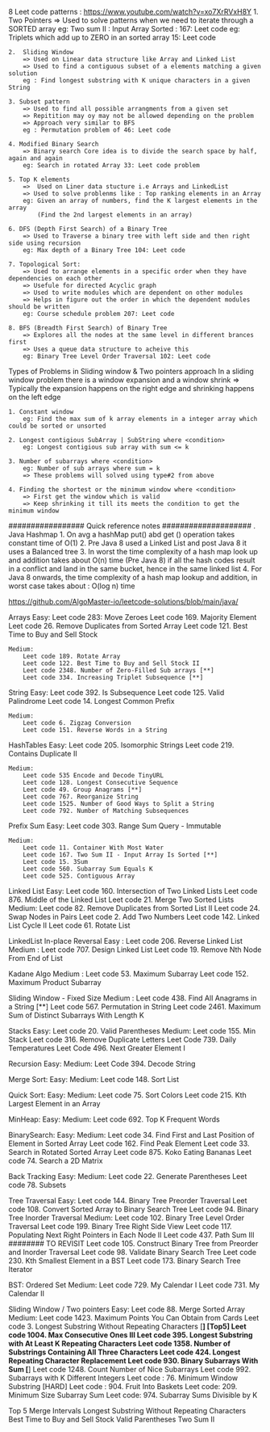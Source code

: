 8 Leet code patterns : https://www.youtube.com/watch?v=xo7XrRVxH8Y
    1. Two Pointers 
        => Used to solve patterns when we need to iterate through a SORTED array
        eg: Two sum II : Input Array Sorted : 167: Leet code
        eg: Triplets which add up to ZERO in an sorted array 15: Leet code
    
    2.  Sliding Window
        => Used on Linear data structure like Array and Linked List
        => Used to find a contiguous subset of a elements matching a given solution
        eg : Find longest substring with K unique characters in a given String 
    
    3. Subset pattern
        => Used to find all possible arrangments from a given set
        => Repitition may oy may not be allowed depending on the problem
        => Approach very similar to BFS 
        eg : Permutation problem of 46: Leet code 
    
    4. Modified Binary Search
        => Binary search Core idea is to divide the search space by half, again and again
        eg: Search in rotated Array 33: Leet code problem
    
    5. Top K elements
        =>  Used on Liner data stucture i.e Arrays and LinkedList
        => Used to solve problenms like : Top ranking elements in an Array
        eg: Given an array of numbers, find the K largest elements in the array
            (Find the 2nd largest elements in an array)

    6. DFS (Depth First Search) of a Binary Tree
        => Used to Traverse a binary tree with left side and then right side using recursion
        eg: Max depth of a Binary Tree 104: Leet code
    
    7. Topological Sort:
        => Used to arrange elements in a specific order when they have dependencies on each other
        => Usefule for directed Acyclic graph
        => Used to write modules which are dependent on other modules
        => Helps in figure out the order in which the dependent modules should be written
        eg: Course schedule problem 207: Leet code
    
    8. BFS (Breadth First Search) of Binary Tree
        => Explores all the nodes at the same level in different brances first
        => Uses a queue data structure to acheive this
        eg: Binary Tree Level Order Traversal 102: Leet code
    

Types of Problems in Sliding window & Two pointers approach
    In a sliding window problem there is a window expansion and a window shrink
        => Typically the expansion happens on the right edge and shrinking happens on the left edge
    
    1. Constant window 
        eg: Find the max sum of k array elements in a integer array which could be sorted or unsorted

    2. Longest contigious SubArray | SubString where <condition>
        eg: Longest contigious sub array with sum <= k 
    
    3. Number of subarrays where <condition>
        eg: Number of sub arrays where sum = k
        => These problems will solved using type#2 from above 

    4. Finding the shortest or the minimum window where <condition>
        => First get the window which is valid
        => Keep shrinking it till its meets the condition to get the minimum window



#################   Quick reference notes ####################
. Java Hashmap 
    1. On avg a hashMap put() abd get () operation takes constant time of O(1)
    2. Pre Java 8 used a Linked List and post Java 8 it uses a Balanced tree
    3. In worst the time complexity of a hash map look up and addition takes about O(n) time (Pre Java 8)
       if all the hash codes result in a conflict and land in the same bucket, hence in the same linked list
    4. For Java 8 onwards, the time complexity of a hash map lookup and addition, in worst case takes about : O(log n) time 


https://github.com/AlgoMaster-io/leetcode-solutions/blob/main/java/

Arrays
    Easy: 
        Leet code 283: Move Zeroes 
        Leet code 169. Majority Element
        Leet code  26. Remove Duplicates from Sorted Array
        Leet code 121. Best Time to Buy and Sell Stock

    Medium:
        Leet code 189. Rotate Array
        Leet code 122. Best Time to Buy and Sell Stock II
        Leet code 2348. Number of Zero-Filled Sub arrays [**]
        Leet code 334. Increasing Triplet Subsequence [**]

String 
    Easy:
        Leet code 392. Is Subsequence
        Leet code 125. Valid Palindrome
        Leet code 14. Longest Common Prefix

    Medium:
        Leet code 6. Zigzag Conversion
        Leet code 151. Reverse Words in a String

HashTables
    Easy:
        Leet code 205. Isomorphic Strings
        Leet code 219. Contains Duplicate II

    Medium:
        Leet code 535 Encode and Decode TinyURL
        Leet code 128. Longest Consecutive Sequence
        Leet code 49. Group Anagrams [**]
        Leet code 767. Reorganize String
        Leet code 1525. Number of Good Ways to Split a String
        Leet code 792. Number of Matching Subsequences

Prefix Sum
    Easy:
        Leet code 303. Range Sum Query - Immutable
    
    Medium:
        Leet code 11. Container With Most Water
        Leet code 167. Two Sum II - Input Array Is Sorted [**]
        Leet code 15. 3Sum
        Leet code 560. Subarray Sum Equals K
        Leet code 525. Contiguous Array


Linked List
    Easy:
        Leet code 160. Intersection of Two Linked Lists
        Leet code 876. Middle of the Linked List
        Leet code 21. Merge Two Sorted Lists
    Medium:
        Leet code 82. Remove Duplicates from Sorted List II
        Leet code 24. Swap Nodes in Pairs
        Leet code 2. Add Two Numbers
        Leet code 142. Linked List Cycle II
        Leet code 61. Rotate List

LinkedList In-place Reversal
    Easy :
        Leet code 206. Reverse Linked List
    Medium :
        Leet code 707. Design Linked List
        Leet code 19. Remove Nth Node From End of List

Kadane Algo
    Medium :
        Leet code 53. Maximum Subarray
        Leet code 152. Maximum Product Subarray

Sliding Window - Fixed Size
    Medium :
        Leet code 438. Find All Anagrams in a String [**]
        Leet code 567. Permutation in String
        Leet code 2461. Maximum Sum of Distinct Subarrays With Length K

Stacks
    Easy:
        Leet code 20. Valid Parentheses
    Medium:
        Leet code 155. Min Stack
        Leet code 316. Remove Duplicate Letters
        Leet Code 739. Daily Temperatures
        Leet Code 496. Next Greater Element I

Recursion
    Easy:
    Medium:
        Leet Code 394. Decode String

Merge Sort:
    Easy:
    Medium:
        Leet code 148. Sort List

Quick Sort:
    Easy:
    Medium:
       Leet code 75. Sort Colors
       Leet code 215. Kth Largest Element in an Array

MinHeap:
    Easy:
    Medium: Leet code 692. Top K Frequent Words

BinarySearch:
    Easy:
    Medium:
        Leet code 34. Find First and Last Position of Element in Sorted Array
        Leet code 162. Find Peak Element
        Leet code 33. Search in Rotated Sorted Array
        Leet code 875. Koko Eating Bananas
        Leet code 74. Search a 2D Matrix


Back Tracking
    Easy:
    Medium:
        Leet code 22. Generate Parentheses
        Leet code 78. Subsets

Tree Traversal
    Easy:
        Leet code 144. Binary Tree Preorder Traversal
        Leet code 108. Convert Sorted Array to Binary Search Tree
        Leet code 94. Binary Tree Inorder Traversal
    Medium:
        Leet code 102. Binary Tree Level Order Traversal
        Leet code 199. Binary Tree Right Side View
        Leet code 117. Populating Next Right Pointers in Each Node II
        Leet code 437. Path Sum III ######## TO REVISIT
        Leet code 105. Construct Binary Tree from Preorder and Inorder Traversal
        Leet code 98. Validate Binary Search Tree
        Leet code 230. Kth Smallest Element in a BST
        Leet code 173. Binary Search Tree Iterator

BST: Ordered Set
    Medium:
        Leet code 729. My Calendar I
        Leet code 731. My Calendar II

Sliding Window / Two pointers
    Easy:
        Leet code 88. Merge Sorted Array
    Medium:
        Leet code 1423. Maximum Points You Can Obtain from Cards
        Leet code 3. Longest Substring Without Repeating Characters [**] [Top5]
        Leet code 1004. Max Consecutive Ones III
        Leet code 395. Longest Substring with At Least K Repeating Characters
        Leet code 1358. Number of Substrings Containing All Three Characters
        Leet code 424. Longest Repeating Character Replacement
        Leet code 930. Binary Subarrays With Sum    [**]
        Leet code 1248. Count Number of Nice Subarrays
        Leet code 992. Subarrays with K Different Integers
        Leet code : 76. Minimum Window Substring [HARD]
        Leet code : 904. Fruit Into Baskets
        Leet code: 209. Minimum Size Subarray Sum
        Leet code: 974. Subarray Sums Divisible by K



Top 5
    Merge Intervals
    Longest Substring Without Repeating Characters
    Best Time to Buy and Sell Stock
    Valid Parentheses
    Two Sum II
